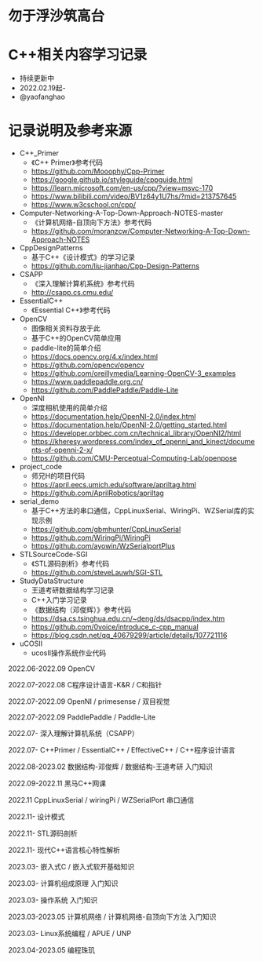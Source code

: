 # 勿于浮沙筑高台

# C++相关内容学习记录
* 持续更新中
* 2022.02.19起-
* @yaofanghao

# 记录说明及参考来源
* C++_Primer
  * 《C++ Primer》参考代码
  * https://github.com/Mooophy/Cpp-Primer
  * https://google.github.io/styleguide/cppguide.html
  * https://learn.microsoft.com/en-us/cpp/?view=msvc-170
  * https://www.bilibili.com/video/BV1z64y1U7hs/?mid=213757645
  * https://www.w3cschool.cn/cpp/
* Computer-Networking-A-Top-Down-Approach-NOTES-master
  * 《计算机网络-自顶向下方法》参考代码
  * https://github.com/moranzcw/Computer-Networking-A-Top-Down-Approach-NOTES
* CppDesignPatterns
  * 基于C++《设计模式》的学习记录
  * https://github.com/liu-jianhao/Cpp-Design-Patterns
* CSAPP
  * 《深入理解计算机系统》参考代码
  * http://csapp.cs.cmu.edu/
* EssentialC++
  * 《Essential C++》参考代码
* OpenCV
  * 图像相关资料存放于此
  * 基于C++的OpenCV简单应用
  * paddle-lite的简单介绍
  * https://docs.opencv.org/4.x/index.html
  * https://github.com/opencv/opencv
  * https://github.com/oreillymedia/Learning-OpenCV-3_examples
  * https://www.paddlepaddle.org.cn/
  * https://github.com/PaddlePaddle/Paddle-Lite
* OpenNI
  * 深度相机使用的简单介绍
  * https://documentation.help/OpenNI-2.0/index.html
  * https://documentation.help/OpenNI-2.0/getting_started.html
  * https://developer.orbbec.com.cn/technical_library/OpenNI2/html
  * https://kheresy.wordpress.com/index_of_openni_and_kinect/documents-of-openni-2-x/
  * https://github.com/CMU-Perceptual-Computing-Lab/openpose
* project_code
  * 师兄H的项目代码
  * https://april.eecs.umich.edu/software/apriltag.html
  * https://github.com/AprilRobotics/apriltag
* serial_demo
  * 基于C++方法的串口通信，CppLinuxSerial、WiringPi、WZSerial库的实现示例
  * https://github.com/gbmhunter/CppLinuxSerial
  * https://github.com/WiringPi/WiringPi
  * https://github.com/ayowin/WzSerialportPlus
* STLSourceCode-SGI
  * 《STL源码剖析》参考代码
  * https://github.com/steveLauwh/SGI-STL
* StudyDataStructure
  * 王道考研数据结构学习记录
  * C++入门学习记录
  * 《数据结构（邓俊辉）》参考代码
  * https://dsa.cs.tsinghua.edu.cn/~deng/ds/dsacpp/index.htm
  * https://github.com/0voice/introduce_c-cpp_manual
  * https://blog.csdn.net/qq_40679299/article/details/107721116
* uCOSII
  * ucosII操作系统作业代码

2022.06-2022.09 OpenCV

2022.07-2022.08 C程序设计语言-K&R / C和指针

2022.07-2022.09 OpenNI / primesense / 双目视觉

2022.07-2022.09 PaddlePaddle / Paddle-Lite

2022.07- 深入理解计算机系统（CSAPP）

2022.07- C++Primer / EssentialC++ / EffectiveC++ / C++程序设计语言

2022.08-2023.02 数据结构-邓俊辉 / 数据结构-王道考研 入门知识

2022.09-2022.11 黑马C++网课

2022.11 CppLinuxSerial / wiringPi / WZSerialPort 串口通信

2022.11- 设计模式

2022.11- STL源码剖析

2022.11- 现代C++语言核心特性解析

2023.03- 嵌入式C / 嵌入式软开基础知识

2023.03- 计算机组成原理 入门知识

2023.03- 操作系统 入门知识

2023.03-2023.05 计算机网络 / 计算机网络-自顶向下方法 入门知识

2023.03- Linux系统编程 / APUE / UNP

2023.04-2023.05 编程珠玑
